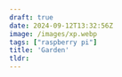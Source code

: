 ```yaml
---
draft: true
date: 2024-09-12T13:32:56Z
image: /images/xp.webp
tags: ["raspberry pi"]
title: 'Garden'
tldr: 
---
```

